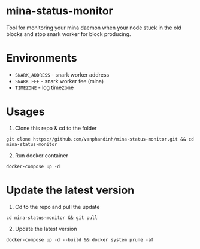 # mina-status-monitor
Tool for monitoring your mina daemon when your node stuck in the old blocks and stop snark worker for block producing.

# Environments
+ `SNARK_ADDRESS` - snark worker address
+ `SNARK_FEE` - snark worker fee (mina)
+ `TIMEZONE` - log timezone

# Usages
1. Clone this repo & cd to the folder
```
git clone https://github.com/vanphandinh/mina-status-monitor.git && cd mina-status-monitor
```
2. Run docker container
```
docker-compose up -d
```

# Update the latest version
1. Cd to the repo and pull the update
```
cd mina-status-monitor && git pull
```
2. Update the latest version
```
docker-compose up -d --build && docker system prune -af
```
